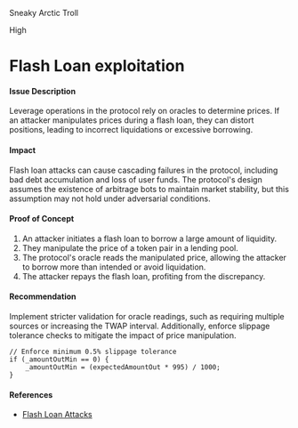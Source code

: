 Sneaky Arctic Troll

High

# Flash Loan exploitation

#### Issue Description
Leverage operations in the protocol rely on oracles to determine prices. If an attacker manipulates prices during a flash loan, they can distort positions, leading to incorrect liquidations or excessive borrowing.

#### Impact
Flash loan attacks can cause cascading failures in the protocol, including bad debt accumulation and loss of user funds. The protocol's design assumes the existence of arbitrage bots to maintain market stability, but this assumption may not hold under adversarial conditions.

#### Proof of Concept
1. An attacker initiates a flash loan to borrow a large amount of liquidity.
2. They manipulate the price of a token pair in a lending pool.
3. The protocol's oracle reads the manipulated price, allowing the attacker to borrow more than intended or avoid liquidation.
4. The attacker repays the flash loan, profiting from the discrepancy.

#### Recommendation
Implement stricter validation for oracle readings, such as requiring multiple sources or increasing the TWAP interval. Additionally, enforce slippage tolerance checks to mitigate the impact of price manipulation.

```solidity
// Enforce minimum 0.5% slippage tolerance
if (_amountOutMin == 0) {
    _amountOutMin = (expectedAmountOut * 995) / 1000;
}
```

#### References
- [Flash Loan Attacks](https://medium.com/coinmonks/flash-loan-attacks-explained-8b5c7f4b2d6a)